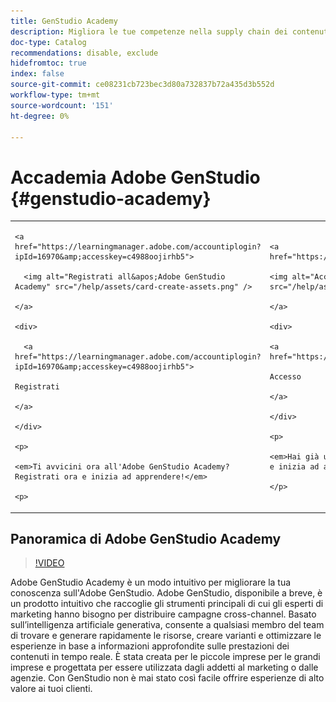 ```yaml
---
title: GenStudio Academy
description: Migliora le tue competenze nella supply chain dei contenuti con Adobe GenStudio Academy
doc-type: Catalog
recommendations: disable, exclude
hidefromtoc: true
index: false
source-git-commit: ce08231cb723bec3d80a732837b72a435d3b552d
workflow-type: tm+mt
source-wordcount: '151'
ht-degree: 0%

---
```



# Accademia Adobe GenStudio {#genstudio-academy}

<table>

<tr>

  <td>

    <a href="https://learningmanager.adobe.com/accountiplogin?ipId=16970&amp;accesskey=c4988oojirhb5">

      <img alt="Registrati all&apos;Adobe GenStudio Academy" src="/help/assets/card-create-assets.png" />

    </a>

    <div>

      <a href="https://learningmanager.adobe.com/accountiplogin?ipId=16970&amp;accesskey=c4988oojirhb5">

    Registrati

    </a>

    </div>

    <p>

    <em>Ti avvicini ora all'Adobe GenStudio Academy? Registrati ora e inizia ad apprendere!</em>

    <p>

  </td>

  <td>

    <a href="https://genstudioacademy.adobelearningmanager.com/">

    <img alt="Accedi a Adobe GenStudio Academy" src="/help/assets/card-manage-content.png" />

    </a>

    <div>

    <a href="https://genstudioacademy.adobelearningmanager.com/">

    Accesso

    </a>

    </div>

    <p>

    <em>Hai già un account all'Adobe GenStudio Academy? Accedi e inizia ad apprendere!</em>

    </p>

  </td>

</tr>

</table>


## Panoramica di Adobe GenStudio Academy

>[!VIDEO](https://video.tv.adobe.com/v/3434938?autoplay=true&end=replay)

Adobe GenStudio Academy è un modo intuitivo per migliorare la tua conoscenza sull&#39;Adobe GenStudio. Adobe GenStudio, disponibile a breve, è un prodotto intuitivo che raccoglie gli strumenti principali di cui gli esperti di marketing hanno bisogno per distribuire campagne cross-channel. Basato sull’intelligenza artificiale generativa, consente a qualsiasi membro del team di trovare e generare rapidamente le risorse, creare varianti e ottimizzare le esperienze in base a informazioni approfondite sulle prestazioni dei contenuti in tempo reale. È stata creata per le piccole imprese per le grandi imprese e progettata per essere utilizzata dagli addetti al marketing o dalle agenzie. Con GenStudio non è mai stato così facile offrire esperienze di alto valore ai tuoi clienti.
